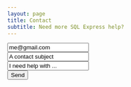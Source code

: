 ```yaml
---
layout: page
title: Contact
subtitle: Need more SQL Express help?
---
```


<style>
.pageclip-form{position:relative}.pageclip-form__success{position:absolute;top:-1px;left:-1px;right:-1px;bottom:-1px;text-align:center;background:hsla(0,0%,100%,.8);z-index:1;display:flex;flex-direction:column;justify-content:center}.pageclip-form__success__message{font-size:2rem;text-align:center;-webkit-transform-origin:center;transform-origin:center;-webkit-animation:.3s linear none a;animation:.3s linear none a}.pageclip-form__submit{position:relative}.pageclip-form__submit:after{display:inline-block;position:relative;text-indent:-9999em;border:3px solid hsla(0,0%,100%,.3);border-left:3px solid #fff;-webkit-transform:scale(.01) translateZ(0);transform:scale(.01) translateZ(0);border-radius:50%;width:20px;height:20px;content:"";position:absolute;left:50%;top:50%;margin-left:-10px;margin-top:-10px;z-index:2}.pageclip-form__submit.pageclip-form__submit--dark-loader:after{border-color:rgba(0,0,0,.3);border-left-color:#000}.pageclip-form__submit.pageclip-form__submit--start-loading:after{-webkit-animation:.1s linear none a;animation:.1s linear none a}.pageclip-form__submit.pageclip-form__submit--start-loading>span{-webkit-animation:.1s linear none c;animation:.1s linear none c}.pageclip-form__submit.pageclip-form__submit--loading:after{-webkit-transform:translateZ(0);transform:translateZ(0);-webkit-animation:1.2s linear infinite d;animation:1.2s linear infinite d}.pageclip-form__submit.pageclip-form__submit--loading>span{opacity:0}.pageclip-form__submit.pageclip-form__submit--end-loading:after{-webkit-animation:.1s linear none b;animation:.1s linear none b}.pageclip-form__submit.pageclip-form__submit--end-loading>span{-webkit-animation:.1s linear reverse c;animation:.1s linear reverse c}@-webkit-keyframes a{0%{-webkit-transform:scale(.01) translateZ(0);transform:scale(.01) translateZ(0)}50%{-webkit-transform:scale(1.2) translateZ(0);transform:scale(1.2) translateZ(0)}to{-webkit-transform:scale(1) translateZ(0);transform:scale(1) translateZ(0)}}@keyframes a{0%{-webkit-transform:scale(.01) translateZ(0);transform:scale(.01) translateZ(0)}50%{-webkit-transform:scale(1.2) translateZ(0);transform:scale(1.2) translateZ(0)}to{-webkit-transform:scale(1) translateZ(0);transform:scale(1) translateZ(0)}}@-webkit-keyframes b{0%{-webkit-transform:scale(1) translateZ(0);transform:scale(1) translateZ(0)}to{-webkit-transform:scale(.01) translateZ(0);transform:scale(.01) translateZ(0)}}@keyframes b{0%{-webkit-transform:scale(1) translateZ(0);transform:scale(1) translateZ(0)}to{-webkit-transform:scale(.01) translateZ(0);transform:scale(.01) translateZ(0)}}@-webkit-keyframes c{0%{opacity:1}to{opacity:0}}@keyframes c{0%{opacity:1}to{opacity:0}}@-webkit-keyframes d{0%{-webkit-transform:rotate(0deg);transform:rotate(0deg)}to{-webkit-transform:rotate(1turn);transform:rotate(1turn)}}@keyframes d{0%{-webkit-transform:rotate(0deg);transform:rotate(0deg)}to{-webkit-transform:rotate(1turn);transform:rotate(1turn)}}
</style>
<form action="https://send.pageclip.co/4VbMDoV02C8aN7vFEjebO1Wbwrl0wRny/Contact" class="pageclip-form" method="post">
  <!-- Replace these inputs with your own. Make sure they have a "name" attribute! -->

  <input type="email" name="email" value="me@gmail.com" />
	<br />
  <input type="text" name="subject" value="A contact subject" />
	<br />
  <input type="text" name="body" value="I need help with ..." />
  <br />
  <button type="submit" class="pageclip-form__submit">
    <span>Send</span>
  </button>
</form>